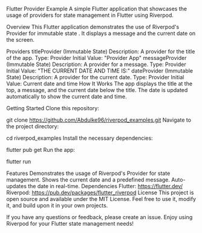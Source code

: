 Flutter Provider Example
A simple Flutter application that showcases the usage of providers for state management in Flutter using Riverpod.

Overview
This Flutter application demonstrates the use of Riverpod's Provider for immutable state . It displays a message and the current date on the screen.

Providers
titleProvider (Immutable State)
Description: A provider for the title of the app.
Type: Provider<String>
Initial Value: "Provider App"
messageProvider (Immutable State)
Description: A provider for a message.
Type: Provider<String>
Initial Value: "THE CURRENT DATE AND TIME IS:"
dateProvider (Immutable State)
Description: A provider for the current date.
Type: Provider<DateTime>
Initial Value: Current date and time
How It Works
The app displays the title at the top, a message, and the current date below the title. The date is updated automatically to show the current date and time.

Getting Started
Clone this repository:

git clone https://github.com/Abdulke96/riverpod_examples.git
Navigate to the project directory:

cd riverpod_examples
Install the necessary dependencies:


flutter pub get
Run the app:

flutter run

Features
Demonstrates the usage of Riverpod's Provider for state management.
Shows the current date and a predefined message.
Auto-updates the date in real-time.
Dependencies
Flutter: https://flutter.dev/
Riverpod: https://pub.dev/packages/flutter_riverpod
License
This project is open source and available under the MIT License. Feel free to use it, modify it, and build upon it in your own projects.

If you have any questions or feedback, please create an issue.
Enjoy using Riverpod for your Flutter state management needs!